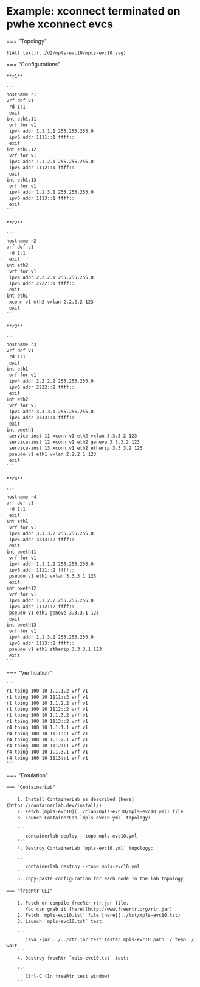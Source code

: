 # Example: xconnect terminated on pwhe xconnect evcs

=== "Topology"

    ![Alt text](../d2/mpls-evc10/mpls-evc10.svg)

=== "Configurations"

    **r1**

    ```
    hostname r1
    vrf def v1
     rd 1:1
     exit
    int eth1.11
     vrf for v1
     ipv4 addr 1.1.1.1 255.255.255.0
     ipv6 addr 1111::1 ffff::
     exit
    int eth1.12
     vrf for v1
     ipv4 addr 1.1.2.1 255.255.255.0
     ipv6 addr 1112::1 ffff::
     exit
    int eth1.13
     vrf for v1
     ipv4 addr 1.1.3.1 255.255.255.0
     ipv6 addr 1113::1 ffff::
     exit
    ```

    **r2**

    ```
    hostname r2
    vrf def v1
     rd 1:1
     exit
    int eth2
     vrf for v1
     ipv4 addr 2.2.2.1 255.255.255.0
     ipv6 addr 2222::1 ffff::
     exit
    int eth1
     xconn v1 eth2 vxlan 2.2.2.2 123
     exit
    ```

    **r3**

    ```
    hostname r3
    vrf def v1
     rd 1:1
     exit
    int eth1
     vrf for v1
     ipv4 addr 2.2.2.2 255.255.255.0
     ipv6 addr 2222::2 ffff::
     exit
    int eth2
     vrf for v1
     ipv4 addr 3.3.3.1 255.255.255.0
     ipv6 addr 3333::1 ffff::
     exit
    int pweth1
     service-inst 11 xconn v1 eth2 vxlan 3.3.3.2 123
     service-inst 12 xconn v1 eth2 geneve 3.3.3.2 123
     service-inst 13 xconn v1 eth2 etherip 3.3.3.2 123
     pseudo v1 eth1 vxlan 2.2.2.1 123
     exit
    ```

    **r4**

    ```
    hostname r4
    vrf def v1
     rd 1:1
     exit
    int eth1
     vrf for v1
     ipv4 addr 3.3.3.2 255.255.255.0
     ipv6 addr 3333::2 ffff::
     exit
    int pweth11
     vrf for v1
     ipv4 addr 1.1.1.2 255.255.255.0
     ipv6 addr 1111::2 ffff::
     pseudo v1 eth1 vxlan 3.3.3.1 123
     exit
    int pweth12
     vrf for v1
     ipv4 addr 1.1.2.2 255.255.255.0
     ipv6 addr 1112::2 ffff::
     pseudo v1 eth1 geneve 3.3.3.1 123
     exit
    int pweth13
     vrf for v1
     ipv4 addr 1.1.3.2 255.255.255.0
     ipv6 addr 1113::2 ffff::
     pseudo v1 eth1 etherip 3.3.3.1 123
     exit
    ```

=== "Verification"

    ```
    r1 tping 100 10 1.1.1.2 vrf v1
    r1 tping 100 10 1111::2 vrf v1
    r1 tping 100 10 1.1.2.2 vrf v1
    r1 tping 100 10 1112::2 vrf v1
    r1 tping 100 10 1.1.3.2 vrf v1
    r1 tping 100 10 1113::2 vrf v1
    r4 tping 100 10 1.1.1.1 vrf v1
    r4 tping 100 10 1111::1 vrf v1
    r4 tping 100 10 1.1.2.1 vrf v1
    r4 tping 100 10 1112::1 vrf v1
    r4 tping 100 10 1.1.3.1 vrf v1
    r4 tping 100 10 1113::1 vrf v1
    ```

=== "Emulation"

    === "ContainerLab"

        1. Install ContainerLab as described [here](https://containerlab.dev/install/)  
        2. Fetch [mpls-evc10](../clab/mpls-evc10/mpls-evc10.yml) file  
        3. Launch ContainerLab `mpls-evc10.yml` topology:  

        ```
           containerlab deploy --topo mpls-evc10.yml  
        ```
        4. Destroy ContainerLab `mpls-evc10.yml` topology:  

        ```
           containerlab destroy --topo mpls-evc10.yml  
        ```
        5. Copy-paste configuration for each node in the lab topology

    === "freeRtr CLI"

        1. Fetch or compile freeRtr rtr.jar file.  
           You can grab it [here](http://www.freertr.org/rtr.jar)  
        2. Fetch `mpls-evc10.tst` file [here](../tst/mpls-evc10.tst)  
        3. Launch `mpls-evc10.tst` test:  

        ```
           java -jar ../../rtr.jar test tester mpls-evc10 path ./ temp ./ wait
        ```
        4. Destroy freeRtr `mpls-evc10.tst` test:  

        ```
           Ctrl-C (In freeRtr test window)
        ```


